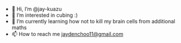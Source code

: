 - 👋 Hi, I’m @jay-kuazu
- 👀 I’m interested in cubing :)
- 🌱 I’m currently learning how not to kill my brain cells from additional maths
- 📫 How to reach me jaydenchoo11@gmail.com

<!---
jay-kuazu/jay-kuazu is a ✨ special ✨ repository because its `README.md` (this file) appears on your GitHub profile.
You can click the Preview link to take a look at your changes.
--->
